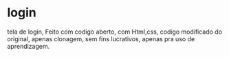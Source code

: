 # login
tela de login, Feito com codigo aberto, com Html,css, codigo modificado do original, apenas clonagem, sem fins lucrativos, apenas pra uso de aprendizagem.
